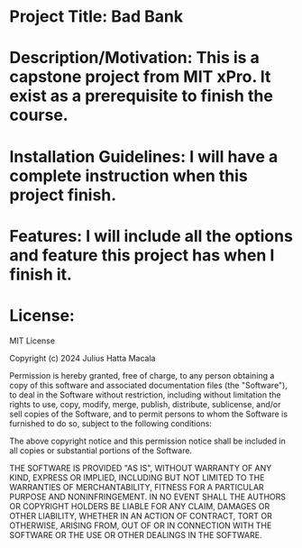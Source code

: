 # Project Title: Bad Bank
# Description/Motivation: This is a capstone project from MIT xPro. It exist as a prerequisite to finish the course.
# Installation Guidelines: I will have a complete instruction when this project finish.
# Features: I will include all the options and feature this project has when I finish it.
# License: 
MIT License

Copyright (c) 2024 Julius Hatta Macala

Permission is hereby granted, free of charge, to any person obtaining a copy
of this software and associated documentation files (the "Software"), to deal
in the Software without restriction, including without limitation the rights
to use, copy, modify, merge, publish, distribute, sublicense, and/or sell
copies of the Software, and to permit persons to whom the Software is
furnished to do so, subject to the following conditions:

The above copyright notice and this permission notice shall be included in all
copies or substantial portions of the Software.

THE SOFTWARE IS PROVIDED "AS IS", WITHOUT WARRANTY OF ANY KIND, EXPRESS OR
IMPLIED, INCLUDING BUT NOT LIMITED TO THE WARRANTIES OF MERCHANTABILITY,
FITNESS FOR A PARTICULAR PURPOSE AND NONINFRINGEMENT. IN NO EVENT SHALL THE
AUTHORS OR COPYRIGHT HOLDERS BE LIABLE FOR ANY CLAIM, DAMAGES OR OTHER
LIABILITY, WHETHER IN AN ACTION OF CONTRACT, TORT OR OTHERWISE, ARISING FROM,
OUT OF OR IN CONNECTION WITH THE SOFTWARE OR THE USE OR OTHER DEALINGS IN THE
SOFTWARE.

